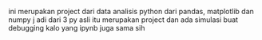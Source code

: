 ini merupakan project dari data analisis python dari pandas, matplotlib dan numpy j
adi dari 3 py asli itu merupakan project dan ada simulasi buat debugging 
kalo yang ipynb juga sama sih 
